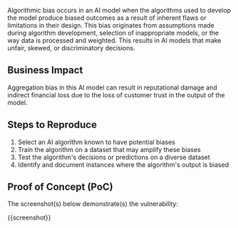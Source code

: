 Algorithmic bias occurs in an AI model when the algorithms used to develop the model produce biased outcomes as a result of inherent flaws or limitations in their design. This bias originates from assumptions made during algorithm development, selection of inappropriate models, or the way data is processed and weighted. This results in AI models that make unfair, skewed, or discriminatory decisions.

## Business Impact

Aggregation bias in this AI model can result in reputational damage and indirect financial loss due to the loss of customer trust in the output of the model.

## Steps to Reproduce

1. Select an AI algorithm known to have potential biases
1. Train the algorithm on a dataset that may amplify these biases
1. Test the algorithm's decisions or predictions on a diverse dataset
1. Identify and document instances where the algorithm's output is biased

## Proof of Concept (PoC)

The screenshot(s) below demonstrate(s) the vulnerability:

{{screenshot}}
